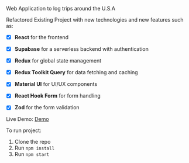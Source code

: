 Web Application to log trips around the U.S.A

Refactored Existing Project with new technologies and new features such as:

- [x] **React** for the frontend
- [x] **Supabase** for a serverless backend with authentication
- [x] **Redux** for global state management
- [x] **Redux Toolkit Query** for data fetching and caching
- [x] **Material UI** for UI/UX components
- [x] **React Hook Form** for form handling
- [x] **Zod** for the form validation


Live Demo:
[Demo](https://travelknightsrtq.vercel.app/)


To run project:

1. Clone the repo
2. Run `npm install`
3. Run `npm start`
